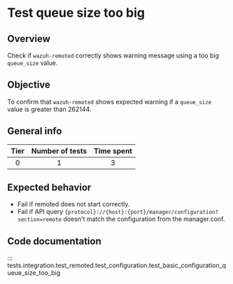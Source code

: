 # Test queue size too big

## Overview 

Check if `wazuh-remoted` correctly shows warning message using a too big `queue_size` value.

## Objective

To confirm that `wazuh-remoted` shows expected warning if a `queue_size` value is greater than 262144.

## General info

|Tier | Number of tests | Time spent |
|:--:|:--:|:--:|
| 0 | 1 | 3 |

## Expected behavior

- Fail if remoted does not start correctly.
- Fail if API query `{protocol}://{host}:{port}/manager/configuration?section=remote` doesn't 
  match the configuration from the manager.conf.

## Code documentation

::: tests.integration.test_remoted.test_configuration.test_basic_configuration_queue_size_too_big
